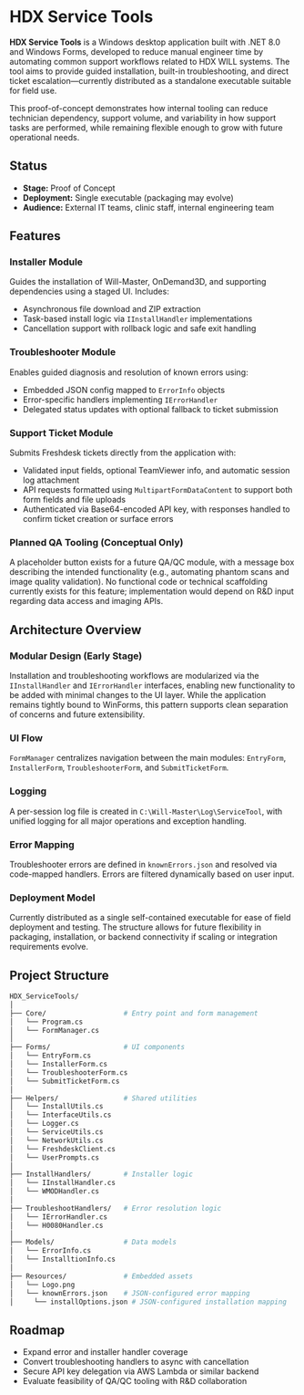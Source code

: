 
# HDX Service Tools

**HDX Service Tools** is a Windows desktop application built with .NET 8.0 and Windows Forms, developed to reduce manual engineer time by automating common support workflows related to HDX WILL systems. The tool aims to provide guided installation, built-in troubleshooting, and direct ticket escalation—currently distributed as a standalone executable suitable for field use.

This proof-of-concept demonstrates how internal tooling can reduce technician dependency, support volume, and variability in how support tasks are performed, while remaining flexible enough to grow with future operational needs.

## Status

- **Stage:** Proof of Concept  
- **Deployment:** Single executable (packaging may evolve)  
- **Audience:** External IT teams, clinic staff, internal engineering team  

## Features

### Installer Module
Guides the installation of Will-Master, OnDemand3D, and supporting dependencies using a staged UI. Includes:

- Asynchronous file download and ZIP extraction  
- Task-based install logic via `IInstallHandler` implementations  
- Cancellation support with rollback logic and safe exit handling  

### Troubleshooter Module
Enables guided diagnosis and resolution of known errors using:

- Embedded JSON config mapped to `ErrorInfo` objects  
- Error-specific handlers implementing `IErrorHandler`  
- Delegated status updates with optional fallback to ticket submission  

### Support Ticket Module
Submits Freshdesk tickets directly from the application with:

- Validated input fields, optional TeamViewer info, and automatic session log attachment  
- API requests formatted using `MultipartFormDataContent` to support both form fields and file uploads  
- Authenticated via Base64-encoded API key, with responses handled to confirm ticket creation or surface errors  

### Planned QA Tooling (Conceptual Only)
A placeholder button exists for a future QA/QC module, with a message box describing the intended functionality (e.g., automating phantom scans and image quality validation). No functional code or technical scaffolding currently exists for this feature; implementation would depend on R&D input regarding data access and imaging APIs.

## Architecture Overview

### Modular Design (Early Stage)
Installation and troubleshooting workflows are modularized via the `IInstallHandler` and `IErrorHandler` interfaces, enabling new functionality to be added with minimal changes to the UI layer. While the application remains tightly bound to WinForms, this pattern supports clean separation of concerns and future extensibility.

### UI Flow
`FormManager` centralizes navigation between the main modules: `EntryForm`, `InstallerForm`, `TroubleshooterForm`, and `SubmitTicketForm`.

### Logging
A per-session log file is created in `C:\Will-Master\Log\ServiceTool`, with unified logging for all major operations and exception handling.

### Error Mapping
Troubleshooter errors are defined in `knownErrors.json` and resolved via code-mapped handlers. Errors are filtered dynamically based on user input.

### Deployment Model
Currently distributed as a single self-contained executable for ease of field deployment and testing. The structure allows for future flexibility in packaging, installation, or backend connectivity if scaling or integration requirements evolve.

## Project Structure

```bash
HDX_ServiceTools/
│
├── Core/                   # Entry point and form management
│   └── Program.cs
│   └── FormManager.cs
│
├── Forms/                  # UI components
│   └── EntryForm.cs
│   └── InstallerForm.cs
│   └── TroubleshooterForm.cs
│   └── SubmitTicketForm.cs
│
├── Helpers/                # Shared utilities
│   └── InstallUtils.cs
│   └── InterfaceUtils.cs
│   └── Logger.cs
│   └── ServiceUtils.cs
│   └── NetworkUtils.cs
│   └── FreshdeskClient.cs
│   └── UserPrompts.cs
│
├── InstallHandlers/        # Installer logic
│   └── IInstallHandler.cs
│   └── WMODHandler.cs
│
├── TroubleshootHandlers/   # Error resolution logic
│   └── IErrorHandler.cs
│   └── H0080Handler.cs
│
├── Models/                 # Data models
│   └── ErrorInfo.cs
│   └── InstalltionInfo.cs
│
├── Resources/              # Embedded assets
│   └── Logo.png
│   └── knownErrors.json    # JSON-configured error mapping
│	  └── installOptions.json # JSON-configured installation mapping
```

## Roadmap

- Expand error and installer handler coverage  
- Convert troubleshooting handlers to async with cancellation  
- Secure API key delegation via AWS Lambda or similar backend  
- Evaluate feasibility of QA/QC tooling with R&D collaboration  
